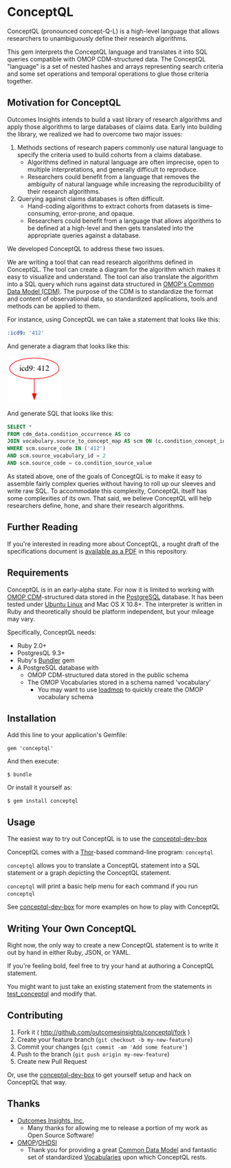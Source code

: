 # ConceptQL

ConceptQL (pronounced concept-Q-L) is a high-level language that allows researchers to unambiguously define their research algorithms.

This gem interprets the ConceptQL language and translates it into SQL queries compatible with OMOP CDM-structured data.  The ConceptQL "language" is a set of nested hashes and arrays representing search criteria and some set operations and temporal operations to glue those criteria together.

## Motivation for ConceptQL
Outcomes Insights intends to build a vast library of research algorithms and apply those algorithms to large databases of claims data.  Early into building the library, we realized we had to overcome two major issues:

1. Methods sections of research papers commonly use natural language to specify the criteria used to build cohorts from a claims database.
    - Algorithms defined in natural language are often imprecise, open to multiple interpretations, and generally difficult to reproduce.
    - Researchers could benefit from a language that removes the ambiguity of natural language while increasing the reproducibility of their research algorithms.
2. Querying against claims databases is often difficult.
    - Hand-coding algorithms to extract cohorts from datasets is time-consuming, error-prone, and opaque.
    - Researchers could benefit from a language that allows algorithms to be defined at a high-level and then gets translated into the appropriate queries against a database.

We developed ConceptQL to address these two issues.

We are writing a tool that can read research algorithms defined in ConceptQL.  The tool can create a diagram for the algorithm which makes it easy to visualize and understand.  The tool can also translate the algorithm into a SQL query which runs against data structured in [OMOP's Common Data Model (CDM)](http://omop.org/CDM).  The purpose of the CDM is to standardize the format and content of observational data, so standardized applications, tools and methods can be applied to them.

For instance, using ConceptQL we can take a statement that looks like this:
```YAML
:icd9: '412'
```

And generate a diagram that looks like this:

![](doc/diagram_0.png)

And generate SQL that looks like this:
```SQL
SELECT *
FROM cdm_data.condition_occurrence AS co
JOIN vocabulary.source_to_concept_map AS scm ON (c.condition_concept_id = scm.target_concept_id)
WHERE scm.source_code IN ('412')
AND scm.source_vocabulary_id = 2
AND scm.source_code = co.condition_source_value
```

As stated above, one of the goals of ConcegtQL is to make it easy to assemble fairly complex queries without having to roll up our sleeves and write raw SQL.  To accommodate this complexity, ConceptQL itself has some complexities of its own.  That said, we believe ConceptQL will help researchers define, hone, and share their research algorithms.


## Further Reading

If you're interested in reading more about ConceptQL, a rought draft of the specifications document is [available as a PDF](https://github.com/outcomesinsights/conceptql/blob/master/doc/ConceptQL%20Specification%20(alpha).pdf?raw=true) in this repository.


## Requirements

ConceptQL is in an early-alpha state.  For now it is limited to working with [OMOP CDM](http://omop.org/CDM)-structured data stored in the [PostgreSQL](http://www.postgresql.org/) database.  It has been tested under [Ubuntu Linux](http://www.ubuntu.com/) and Mac OS X 10.8+.  The interpreter is written in Ruby and theoretically should be platform independent, but your mileage may vary.

Specifically, ConceptQL needs:

- Ruby 2.0+
- PostgresQL 9.3+
- Ruby's [Bundler](http://bundler.io/) gem
- A PostgreSQL database with
    - OMOP CDM-structured data stored in the public schema
    - The OMOP Vocabularies stored in a schema named 'vocabulary'
        - You may want to use [loadmop](http://github.com/outcomesinsights/loadmop) to quickly create the OMOP vocabulary schema

## Installation

Add this line to your application's Gemfile:

    gem 'conceptql'

And then execute:

    $ bundle

Or install it yourself as:

    $ gem install conceptql

## Usage

The easiest way to try out ConceptQL is to use the [conceptql-dev-box](http://github.com/outcomesinsights/conceptql-dev-box)

ConceptQL comes with a [Thor](http://whatisthor.com/)-based command-line program: `conceptql`

`conceptql` allows you to translate a ConceptQL statement into a SQL statement or a graph depicting the ConceptQL statement.

`conceptql` will print a basic help menu for each command if you run `conceptql`

See [conceptql-dev-box](http://github.com/outcomesinsights/conceptql-dev-box) for more examples on how to play with ConceptQL

## Writing Your Own ConceptQL

Right now, the only way to create a new ConceptQL statement is to write it out by hand in either Ruby, JSON, or YAML.

If you're feeling bold, feel free to try your hand at authoring a ConceptQL statement.

You might want to just take an existing statement from the statements in [test_conceptql](https://github.com/outcomesinsights/test_conceptql) and modify that.

## Contributing

1. Fork it ( http://github.com/outcomesinsights/conceptql/fork )
2. Create your feature branch (`git checkout -b my-new-feature`)
3. Commit your changes (`git commit -am 'Add some feature'`)
4. Push to the branch (`git push origin my-new-feature`)
5. Create new Pull Request

Or, use the [conceptql-dev-box](https://github.com/outcomesinsights/conceptql-dev-box) to get yourself setup and hack on ConceptQL that way.

## Thanks
- [Outcomes Insights, Inc.](http://outins.com)
    - Many thanks for allowing me to release a portion of my work as Open Source Software!
- [OMOP](http://omop.org)/[OHDSI](http://www.ohdsi.org/)
    - Thank you for providing a great [Common Data Model](http://omop.org/CDM) and fantastic set of standardized [Vocabularies](http://omop.org/Vocabularies) upon which ConceptQL rests.
